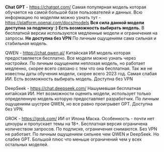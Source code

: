 **Chat GPT** - https://chatgpt.com/
Самая популярная модель которая обучается на самой большой базе пользователей и данных.
Всю информацию по моделям можно узнать тут - https://platform.openai.com/docs/models
**Вся сила данной модели доступна за подписку :)**
**Есть возможность выбирать модель.**
В бесплатной версии используются медленные модели и ограничения на запросы.
**Не доступна без VPN**
По личным ощущениям сама сильная и стабильная модель.

QWEN - https://chat.qwen.ai/
Китайская ИИ модель которая предоставляется бесплатно. Все модели можно узнать через настройки.
По личным ощущениям неплохая модель, но работает медленно, скорее всего связано с тем что она бесплатная. Так же не известны даты обучения модели, скорее всего 2023 год. Самая слабая ИИ.
Есть возможность выбирать модель.
Доступна без VPN

DeepSeek - https://chat.deepseek.com/
Нашумевшая бесплатная китайская ИИ. Нет возможности оценить модели, использует только определенную модель которую предоставляет разработчик.
По личным ощущениям шустрее QWEN, но все равно проигрывет GPT.
Доступна без VPN.

GROK - https://grok.com/
ИИ от Илона Маска. Особенность - почти нет цензуры и пропускает темы на 18+.
Бесплатная версия ограничена количеством запросов.
По подписке, ограничения снимаются.
Без VPN не работает.
По личным ощущением сильнее чем QWEN и DeepSeek. Но слабее GPT. Большой плюс что меньше ограничений чем у всех остальных моделей.
